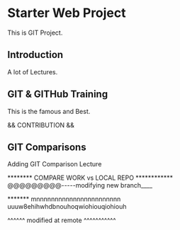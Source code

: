 # Starter Web Project
This is GIT Project.

## Introduction
A lot of Lectures.

## GIT & GITHub Training
This is the famous and Best.

&& CONTRIBUTION &&


## GIT Comparisons
Adding GIT Comparison Lecture

******** COMPARE WORK vs LOCAL REPO ************
@@@@@@@@@-----modifying new branch____

******* mnnnnnnnnnnnnnnnnnnnnnnn
uuuw8ehihwhdbnouhoqwiohiouqiohiouh

^^^^^^ modified at remote ^^^^^^^^^^^
